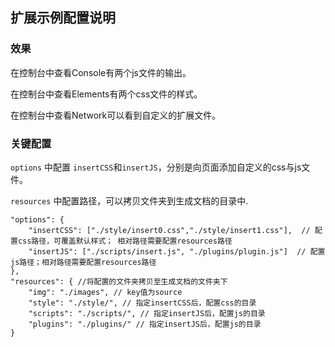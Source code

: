 ## 扩展示例配置说明

### 效果
在控制台中查看Console有两个js文件的输出。

在控制台中查看Elements有两个css文件的样式。

在控制台中查看Network可以看到自定义的扩展文件。

### 关键配置

`options` 中配置 `insertCSS`和`insertJS`，分别是向页面添加自定义的css与js文件。

`resources` 中配置路径，可以拷贝文件夹到生成文档的目录中.

```
"options": {
    "insertCSS": ["./style/insert0.css","./style/insert1.css"],  // 配置css路径，可覆盖默认样式； 相对路径需要配置resources路径
    "insertJS": ["./scripts/insert.js", "./plugins/plugin.js"]  // 配置js路径；相对路径需要配置resources路径
},
"resources": { //将配置的文件夹拷贝至生成文档的文件夹下
    "img": "./images", // key值为source
    "style": "./style/", // 指定insertCSS后，配置css的目录
    "scripts": "./scripts/", // 指定insertJS后，配置js的目录
    "plugins": "./plugins/" // 指定insertJS后，配置js的目录
}
```
